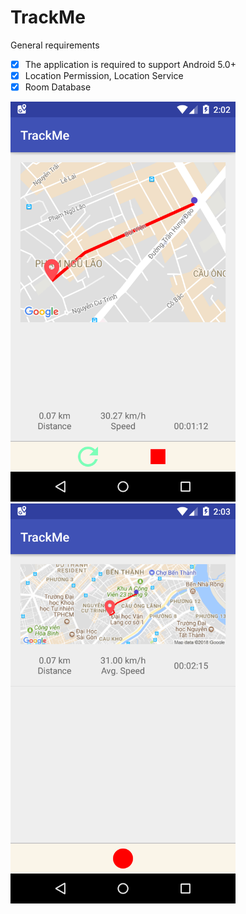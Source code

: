 # TrackMe

General requirements
* [X] The application is required to support Android 5.0+
* [X] Location Permission, Location Service
* [X] Room Database

<img src="https://raw.githubusercontent.com/minhnguyen31093/TrackMe/master/1.png" width="360"/> <img src="https://raw.githubusercontent.com/minhnguyen31093/TrackMe/master/2.png" width="360"/> 
